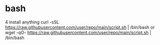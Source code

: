 # bash
4 install anything
curl -sSL https://raw.githubusercontent.com/user/repo/main/script.sh | /bin/bash
or
wget -qO- https://raw.githubusercontent.com/user/repo/main/script.sh | /bin/bash

